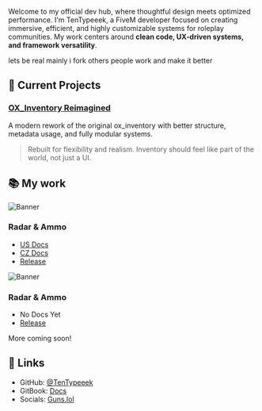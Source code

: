 Welcome to my official dev hub, where thoughtful design meets optimized performance. I'm TenTypeeek, a FiveM developer focused on creating immersive, efficient, and highly customizable systems for roleplay communities. My work centers around **clean code, UX-driven systems, and framework versatility**.

lets be real mainly i fork others people work and make it better


## 🔧 Current Projects

### [OX\_Inventory Reimagined](https://github.com/TenTypeeek/ox_inventory_reimagined)

A modern rework of the original ox_inventory with better structure, metadata usage, and fully modular systems.

> Rebuilt for flexibility and realism. Inventory should feel like part of the world, not just a UI.


## 📚 My work

![Banner](https://i.imgur.com/xvssHyX.png)

### Radar & Ammo
* [US Docs](https://tentypeeek.gitbook.io/undv/script/radar-and-ammo)
* [CZ Docs](https://tentypeeek.gitbook.io/undv/cz/script/radar-and-ammo)
* [Release](https://github.com/TenTypeeek/TPK-radarammo/releases/tag/release)


![Banner](https://i.imgur.com/awgPBhx.png)

### Radar & Ammo
* No Docs Yet
* [Release](https://github.com/TenTypeeek/ox_inventory_reimagined/releases/tag/release)


More coming soon!

## 🤝 Links

* GitHub: [@TenTypeeek](https://github.com/TenTypeeek)
* GitBook: [Docs](https://tentypeeek.gitbook.io/undv/)
* Socials: [Guns.lol](https://guns.lol/tentypeeek)